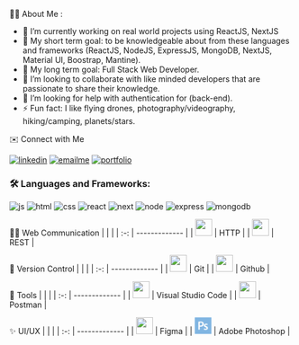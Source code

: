👩‍💻  About Me :

- 🔭 I’m currently working on real world projects using ReactJS, NextJS
- 🌱 My short term goal: to be knowledgeable about from these languages and frameworks (ReactJS, NodeJS, ExpressJS, MongoDB, NextJS, Material UI, Boostrap, Mantine).
- 🌱 My long term goal: Full Stack Web Developer.
- 👯 I’m looking to collaborate with like minded developers that are passionate to share their knowledge.
- 🤔 I’m looking for help with authentication for (back-end).
- ⚡ Fun fact: I like flying drones, photography/videography, hiking/camping, planets/stars.

✉️ Connect with Me

[![linkedin](https://camo.githubusercontent.com/2057b6b6854651e2a05cfe17fc52496eec59655dabae207f6164f19ec9e78405/68747470733a2f2f696d672e736869656c64732e696f2f62616467652f6c696e6b6564696e2d2532333030616365652e7376673f636f6c6f723d343035444536267374796c653d666f722d7468652d6261646765266c6f676f3d6c696e6b6564696e266c6f676f436f6c6f723d7768697465)](https://www.linkedin.com/in/mrjaysonwong/)
[![emailme](https://camo.githubusercontent.com/cc49d95a9ff5c661bea18ed12f0c4a6ca81e8697d6f0ef5acc5a926714a2e6f8/68747470733a2f2f696d672e736869656c64732e696f2f62616467652f456d61696c2d2532333030616365652e7376673f636f6c6f723d314441314632267374796c653d666f722d7468652d6261646765266c6f676f3d676d61696c266c6f676f436f6c6f723d7768697465)](mailto:jaysonwongf@gmail.com/)
[![portfolio](https://camo.githubusercontent.com/e765783adb20222b5f57400c26bff1f1759763dec1d25e57388c994af3d516ee/68747470733a2f2f696d672e736869656c64732e696f2f62616467652f776562736974652d2566663538353164622e7376673f636f6c6f723d333033303330267374796c653d666f722d7468652d6261646765266c6f676f3d676f6f676c656368726f6d65266c6f676f436f6c6f723d7768697465)](https://mrjaysonwong.vercel.app/)

### :hammer_and_wrench: Languages and Frameworks:
![js](https://camo.githubusercontent.com/93c855ae825c1757f3426f05a05f4949d3b786c5b22d0edb53143a9e8f8499f6/68747470733a2f2f696d672e736869656c64732e696f2f62616467652f4a6176615363726970742d3332333333303f7374796c653d666f722d7468652d6261646765266c6f676f3d6a617661736372697074266c6f676f436f6c6f723d463744463145)
![html](https://camo.githubusercontent.com/d63d473e728e20a286d22bb2226a7bf45a2b9ac6c72c59c0e61e9730bfe4168c/68747470733a2f2f696d672e736869656c64732e696f2f62616467652f48544d4c352d4533344632363f7374796c653d666f722d7468652d6261646765266c6f676f3d68746d6c35266c6f676f436f6c6f723d7768697465)
![css](https://camo.githubusercontent.com/3a0f693cfa032ea4404e8e02d485599bd0d192282b921026e89d271aaa3d7565/68747470733a2f2f696d672e736869656c64732e696f2f62616467652f435353332d3135373242363f7374796c653d666f722d7468652d6261646765266c6f676f3d63737333266c6f676f436f6c6f723d7768697465)
![react](https://camo.githubusercontent.com/8f4903a3ebda3dbed27128a2935e3dfa67a1eedb599b5ef7e2e3eca0471ef4f4/68747470733a2f2f696d672e736869656c64732e696f2f62616467652f52656163742d3631444146423f7374796c653d666f722d7468652d6261646765266c6f676f3d7265616374266c6f676f436f6c6f723d626c61636b)
![next](https://camo.githubusercontent.com/bfa42fcd0e2a979d168d3652b0ddab5966786d6ea6816b22841c6d355d81bdd9/68747470733a2f2f696d672e736869656c64732e696f2f62616467652f4e6578742e6a732d3030303030303f7374796c653d666f722d7468652d6261646765266c6f676f3d6e6578742e6a73266c6f676f436f6c6f723d7768697465)
![node](https://camo.githubusercontent.com/01fe91a34346782e7f23e82ac0e438b3675adc1a57c08096934bdf31fcc852b7/68747470733a2f2f696d672e736869656c64732e696f2f62616467652f4e6f64652e6a732d3333393933333f7374796c653d666f722d7468652d6261646765266c6f676f3d6e6f64652e6a73266c6f676f436f6c6f723d7768697465)
![express](https://camo.githubusercontent.com/7f73136d92799b19be179d1ed87b461120c35ed917c7d5ab59a7606209da7bd3/68747470733a2f2f696d672e736869656c64732e696f2f62616467652f457870726573732e6a732d3030303030303f7374796c653d666f722d7468652d6261646765266c6f676f3d65787072657373266c6f676f436f6c6f723d7768697465)
![mongodb](https://camo.githubusercontent.com/83162c756f0b623759ad4f64d5965d86bc1907de7a7cdec7ffd8aede8adee62f/68747470733a2f2f696d672e736869656c64732e696f2f62616467652f4d6f6e676f44422d3437413234383f7374796c653d666f722d7468652d6261646765266c6f676f3d6d6f6e676f6462266c6f676f436f6c6f723d7768697465)

👩‍💻 Web Communication
|   |  |
| :-:  | ------------- |
| <img width='30px' height='30px' src="https://user-images.githubusercontent.com/25181517/192107854-765620d7-f909-4953-a6da-36e1ef69eea6.png"> | HTTP  |
| <img width='30px' height='30px' src="https://user-images.githubusercontent.com/25181517/192107858-fe19f043-c502-4009-8c47-476fc89718ad.png">  | REST |

🧰 Version Control 
|  |  |
| :-:  | ------------- |
| <img width='30px' height='30px' src="https://user-images.githubusercontent.com/25181517/192108372-f71d70ac-7ae6-4c0d-8395-51d8870c2ef0.png"> | Git  |
| <img width='30px' height='30px' src="https://user-images.githubusercontent.com/25181517/192108374-8da61ba1-99ec-41d7-80b8-fb2f7c0a4948.png">  | Github |

🔨 Tools
|  |  |
| :-:  | ------------- |
| <img width='30px' height='30px' src="https://user-images.githubusercontent.com/25181517/192108891-d86b6220-e232-423a-bf5f-90903e6887c3.png"> | Visual Studio Code  |
| <img width='30px' height='30px' src="https://user-images.githubusercontent.com/25181517/192109061-e138ca71-337c-4019-8d42-4792fdaa7128.png">  | Postman |

✨ UI/UX
|  |  |
| :-:  | ------------- |
| <img width='30px' height='30px' src="https://user-images.githubusercontent.com/25181517/189715289-df3ee512-6eca-463f-a0f4-c10d94a06b2f.png"> | Figma  |
| <img width='30px' height='30px' src="https://github.com/devicons/devicon/blob/master/icons/photoshop/photoshop-plain.svg">  | Adobe Photoshop |
